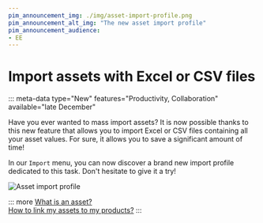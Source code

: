 ```yaml
---
pim_announcement_img: ./img/asset-import-profile.png
pim_announcement_alt_img: "The new asset import profile"
pim_announcement_audience:
- EE
---
```


# Import assets with Excel or CSV files
::: meta-data type="New" features="Productivity, Collaboration" available="late December"

Have you ever wanted to mass import assets? It is now possible thanks to this new feature that allows you to import Excel or CSV files containing all your asset values. For sure, it allows you to save a significant amount of time!

In our `Import` menu, you can now discover a brand new import profile dedicated to this task. Don't hesitate to give it a try!

![Asset import profile](../img/asset-import-profile.png)

::: more
[What is an asset?](../articles/what-about-assets.html)  
[How to link my assets to my products?](../articles/work-on-a-product.html#work-with-assets-in-an-asset-collection-attribute-ee-only)
:::
